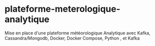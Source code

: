 # plateforme-meterologique-analytique
Mise en place d'une plateforme météorologique Analytique avec Kafka, Cassandra/Mongodb, Docker,  Docker Compose, Python , et Kafka
